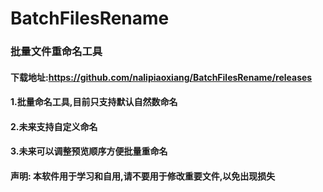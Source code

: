 # BatchFilesRename
### 批量文件重命名工具
#### 下载地址:https://github.com/nalipiaoxiang/BatchFilesRename/releases
#### 1.批量命名工具,目前只支持默认自然数命名
#### 2.未来支持自定义命名
#### 3.未来可以调整预览顺序方便批量重命名
#### 声明: 本软件用于学习和自用,请不要用于修改重要文件,以免出现损失